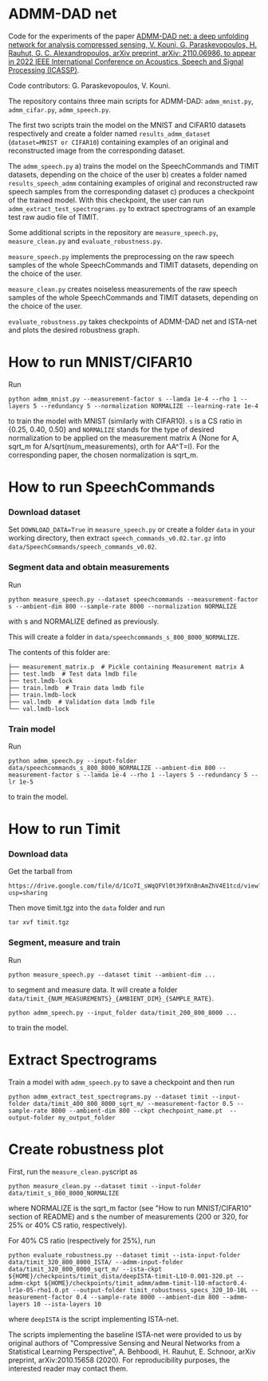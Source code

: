 # ADMM-DAD net

Code for the experiments of the paper [ADMM-DAD net: a deep unfolding network for analysis compressed sensing, V. Kouni, G. Paraskevopoulos, H. Rauhut, G. C. Alexandropoulos, arXiv preprint, arXiv: 2110.06986, to appear in 2022 IEEE International Conference on Acoustics, Speech and Signal Processing (ICASSP)](https://arxiv.org/abs/2110.06986).

Code contributors: G. Paraskevopoulos, V. Kouni.

The repository contains three main scripts for ADMM-DAD: `admm_mnist.py`, `admm_cifar.py`, `admm_speech.py`.

The first two scripts train the model on the MNIST and CIFAR10 datasets respectively and create a folder named `results_admm_dataset` (`dataset=MNIST or CIFAR10`) containing examples of an original and reconstructed image from the corresponding dataset.

The `admm_speech.py` a) trains the model on the SpeechCommands and TIMIT datasets, depending on the choice of the user b) creates a folder named `results_speech_admm` containing examples of original and reconstructed raw speech samples from the corresponding dataset c) produces a checkpoint of the trained model. With this checkpoint, the user can run `admm_extract_test_spectrograms.py` to extract spectrograms of an example test raw audio file of TIMIT. 

Some additional scripts in the repository are `measure_speech.py`, `measure_clean.py` and `evaluate_robustness.py`.

`measure_speech.py` implements the preprocessing on the raw speech samples of the whole SpeechCommands and TIMIT datasets, depending on the choice of the user.

`measure_clean.py` creates noiseless measurements of the raw speech samples of the whole SpeechCommands and TIMIT datasets, depending on the choice of the user.

`evaluate_robustness.py` takes checkpoints of ADMM-DAD net and ISTA-net and plots the desired robustness graph.

# How to run MNIST/CIFAR10

Run 

```
python admm_mnist.py --measurement-factor s --lamda 1e-4 --rho 1 --layers 5 --redundancy 5 --normalization NORMALIZE --learning-rate 1e-4
```

to train the model with MNIST (similarly with CIFAR10). `s` is a CS ratio in {0.25, 0.40, 0.50} and `NORMALIZE` stands for the type of desired normalization to be applied on the measurement matrix A (None for A, sqrt_m for A/sqrt(num_measurements), orth for AA^T=I). For the corresponding paper, the chosen normalization is sqrt_m.


# How to run SpeechCommands

### Download dataset
Set `DOWNLOAD_DATA=True` in `measure_speech.py` or create a folder `data` in your working directory, then extract `speech_commands_v0.02.tar.gz` into `data/SpeechCommands/speech_commands_v0.02`.

### Segment data and obtain measurements

Run 

```
python measure_speech.py --dataset speechcommands --measurement-factor s --ambient-dim 800 --sample-rate 8000 --normalization NORMALIZE
```
with s and NORMALIZE defined as previously.

This will create a folder in `data/speechcommands_s_800_8000_NORMALIZE`.

The contents of this folder are:

```
├── measurement_matrix.p  # Pickle containing Measurement matrix A
├── test.lmdb  # Test data lmdb file
├── test.lmdb-lock
├── train.lmdb  # Train data lmdb file
├── train.lmdb-lock
├── val.lmdb  # Validation data lmdb file
└── val.lmdb-lock
```

### Train model

Run 

```
python admm_speech.py --input-folder data/speechcommands_s_800_8000_NORMALIZE --ambient-dim 800 --measurement-factor s --lamda 1e-4 --rho 1 --layers 5 --redundancy 5 --lr 1e-5
```

to train the model.


# How to run Timit

### Download data

Get the tarball from 
```
https://drive.google.com/file/d/1Co7I_sWqQFVl0t39fXnBnAmZhV4E1tcd/view?usp=sharing
```

Then move timit.tgz into the `data` folder and run

```
tar xvf timit.tgz
```

### Segment, measure and train


Run

```
python measure_speech.py --dataset timit --ambient-dim ...
```

to segment and measure data. It will create a folder `data/timit_{NUM_MEASUREMENTS}_{AMBIENT_DIM}_{SAMPLE_RATE}`.


```
python admm_speech.py --input_folder data/timit_200_800_8000 ...
```

to train the model.


# Extract Spectrograms

Train a model with `admm_speech.py` to save a checkpoint and then run 

```
python admm_extract_test_spectrograms.py --dataset timit --input-folder data/timit_400_800_8000_sqrt_m/ --measurement-factor 0.5 --sample-rate 8000 --ambient-dim 800 --ckpt chechpoint_name.pt  --output-folder my_output_folder
```

# Create robustness plot

First, run the `measure_clean.py`script as

```
python measure_clean.py --dataset timit --input-folder data/timit_s_800_8000_NORMALIZE
```
where NORMALIZE is the sqrt_m factor (see "How to run MNIST/CIFAR10" section of README) and s the number of measurements (200 or 320, for 25% or 40% CS ratio, respectively).

For 40% CS ratio (respectively for 25%), run

```
python evaluate_robustness.py --dataset timit --ista-input-folder data/timit_320_800_8000_ISTA/ --admm-input-folder data/timit_320_800_8000_sqrt_m/ --ista-ckpt ${HOME}/checkpoints/timit_dista/deepISTA-timit-L10-0.001-320.pt --admm-ckpt ${HOME}/checkpoints/timit_admm/admm-timit-l10-mfactor0.4-lr1e-05-rho1.0.pt --output-folder timit_robustness_specs_320_10-10L --measurement-factor 0.4 --sample-rate 8000 --ambient-dim 800 --admm-layers 10 --ista-layers 10
```
where `deepISTA` is the script implementing ISTA-net.

The scripts implementing the baseline ISTA-net were provided to us by original authors of "Compressive Sensing and Neural Networks from a Statistical Learning Perspective", A. Behboodi, H. Rauhut, E. Schnoor, arXiv preprint, arXiv:2010.15658 (2020). For reproducibility purposes, the interested reader may contact them. 
